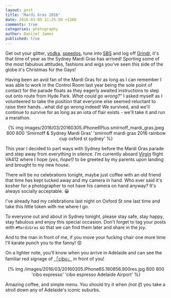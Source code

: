 ```yaml
---
layout: post
title: "Mardi Gras 2016"
date: 2016-03-05 11:25:50 +1100
comments: true
categories: photography
author: Danijel James
published: true
---
```

Get out your glitter, [vodka](https://smirnoff.com), [speedos](https://aussiebum.com.au), tune into [SBS](https://sbs.com.au) and log off [Grindr](https://grindr.com), it's that time of year as the Sydney Mardi Gras has arrived! Sporting some of the most fabulous attitudes, fashions and wigs you've seen this side of the globe it's Christmas for the Gays!

Having been an avid fan of the Mardi Gras for as long as I can remember I was able to work in the Control Room last year being the sole point of contact for the parade floats as they eagerly awaited instructions to step out onto route from Hyde Park. _What could go wrong?"_ I asked myself as I volunteered to take the position that everyone else seemed reluctant to raise their hands...what did go wrong indeed! We survived, and we'll continue to survive for as long as an iota of flair exists - we'll take it and run a marathon.

<div align="center"> {% img images/2016/03/20160305.iPhone6Plus.smirnoff_mardi_gras.jpeg 800 800 'Smirnoff & Sydney Mardi Gras' 'smirnoff mardi gras 2016 rainbow cup oxford st sydney' %} </div>

This year I decided to part ways with Sydney before the Mardi Gras parade and step away from everything in silence. I'm currently aboard [Virgin](https://virginaustralia.com.au) flight VA412 where I hope _(yes, hope!)_ to be greeted by my parents upon landing and brought to my new house.

There will be no celebrations tonight, maybe just coffee with an old friend that time has kept tucked away and my camera in hand. Who ever said it's kosher for a photographer to not have his camera on hand anyway? It's always socially acceptable. 😀

I've already had my celebrations last night on Oxford St one last time and take this little token with me where I go.

To everyone out and about in Sydney tonight, please stay safe, stay happy, stay fabulous and enjoy this special occasion. Don't forget to tag your posts with `#MardiGras` so that we can find them later and share in the joy.

And to the man in front of me, if you move your fucking chair one more time I'll karate punch you to the fanny! 😡

On a lighter note, you'll know when you arrive in Adelaide and can see the familiar red signage of [「cibo」](https://cibo.com.au) in front of you!

<div align="center"> {% img /images/2016/03/20160305.iPhone6S.180856.800res.jpg 800 800 'cibo expresso' 'cibo espresso Adelaide Airport' %} </div>

Amazing coffee, and simple menu. You should try it when _(not if)_ you take a stroll down any of Adelaide's iconic suburbs.
